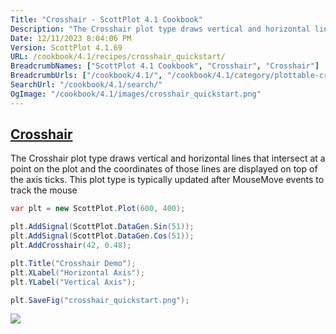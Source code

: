 ```yaml
---
Title: "Crosshair - ScottPlot 4.1 Cookbook"
Description: "The Crosshair plot type draws vertical and horizontal lines that intersect at a point on the plot and the coordinates of those lines are displayed on top of the axis ticks. This plot type is typically updated after MouseMove events to track the mouse"
Date: 12/11/2023 8:04:06 PM
Version: ScottPlot 4.1.69
URL: /cookbook/4.1/recipes/crosshair_quickstart/
BreadcrumbNames: ["ScottPlot 4.1 Cookbook", "Crosshair", "Crosshair"]
BreadcrumbUrls: ["/cookbook/4.1/", "/cookbook/4.1/category/plottable-crosshair", "/cookbook/4.1/recipes/crosshair_quickstart/"]
SearchUrl: "/cookbook/4.1/search/"
OgImage: "/cookbook/4.1/images/crosshair_quickstart.png"
---
```


<h2><a href='/cookbook/4.1/recipes/crosshair_quickstart/'>Crosshair</a></h2>

The Crosshair plot type draws vertical and horizontal lines that intersect at a point on the plot and the coordinates of those lines are displayed on top of the axis ticks. This plot type is typically updated after MouseMove events to track the mouse

```cs
var plt = new ScottPlot.Plot(600, 400);

plt.AddSignal(ScottPlot.DataGen.Sin(51));
plt.AddSignal(ScottPlot.DataGen.Cos(51));
plt.AddCrosshair(42, 0.48);

plt.Title("Crosshair Demo");
plt.XLabel("Horizontal Axis");
plt.YLabel("Vertical Axis");

plt.SaveFig("crosshair_quickstart.png");
```

<img src='../../images/crosshair_quickstart.png' class='d-block mx-auto my-5' />


